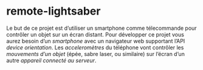 # remote-lightsaber
Le but  de ce projet est d’utiliser un smartphone comme télecommande pour contrôler un objet sur un écran distant. Pour développer ce projet vous aurez besoin d’un *smartphone* avec un navigateur web supportant l’API *device orientation*.  Les *acceleromètres* du téléphone vont contrôler les *mouvements d’un objet* (épée, sabre laser, ou similaire) sur l’écran d’un autre *appareil connecté au serveur*.



